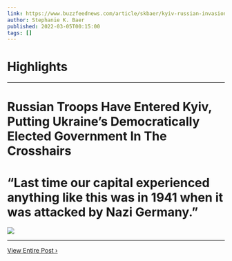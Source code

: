```yaml
---
link: https://www.buzzfeednews.com/article/skbaer/kyiv-russian-invasion
author: Stephanie K. Baer
published: 2022-03-05T00:15:00
tags: []
---
```

# Highlights


---
# Russian Troops Have Entered Kyiv, Putting Ukraine’s Democratically Elected Government In The Crosshairs
# “Last time our capital experienced anything like this was in 1941 when it was attacked by Nazi Germany.”

![](https://img.buzzfeed.com/buzzfeed-static/static/2022-03/4/22/campaign_images/353207b09502/russian-troops-have-entered-kyiv-putting-ukraines-2-846-1646432109-7_dblbig.jpg)

---

[View Entire Post ›](https://www.buzzfeednews.com/article/skbaer/kyiv-russian-invasion)